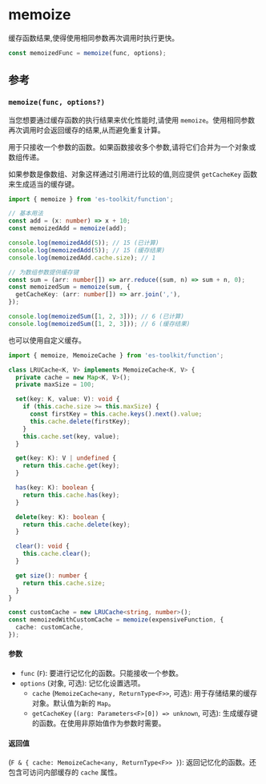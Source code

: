 # memoize

缓存函数结果,使得使用相同参数再次调用时执行更快。

```typescript
const memoizedFunc = memoize(func, options);
```

## 参考

### `memoize(func, options?)`

当您想要通过缓存函数的执行结果来优化性能时,请使用 `memoize`。使用相同参数再次调用时会返回缓存的结果,从而避免重复计算。

用于只接收一个参数的函数。如果函数接收多个参数,请将它们合并为一个对象或数组传递。

如果参数是像数组、对象这样通过引用进行比较的值,则应提供 `getCacheKey` 函数来生成适当的缓存键。

```typescript
import { memoize } from 'es-toolkit/function';

// 基本用法
const add = (x: number) => x + 10;
const memoizedAdd = memoize(add);

console.log(memoizedAdd(5)); // 15 (已计算)
console.log(memoizedAdd(5)); // 15 (缓存结果)
console.log(memoizedAdd.cache.size); // 1

// 为数组参数提供缓存键
const sum = (arr: number[]) => arr.reduce((sum, n) => sum + n, 0);
const memoizedSum = memoize(sum, {
  getCacheKey: (arr: number[]) => arr.join(','),
});

console.log(memoizedSum([1, 2, 3])); // 6 (已计算)
console.log(memoizedSum([1, 2, 3])); // 6 (缓存结果)
```

也可以使用自定义缓存。

```typescript
import { memoize, MemoizeCache } from 'es-toolkit/function';

class LRUCache<K, V> implements MemoizeCache<K, V> {
  private cache = new Map<K, V>();
  private maxSize = 100;

  set(key: K, value: V): void {
    if (this.cache.size >= this.maxSize) {
      const firstKey = this.cache.keys().next().value;
      this.cache.delete(firstKey);
    }
    this.cache.set(key, value);
  }

  get(key: K): V | undefined {
    return this.cache.get(key);
  }

  has(key: K): boolean {
    return this.cache.has(key);
  }

  delete(key: K): boolean {
    return this.cache.delete(key);
  }

  clear(): void {
    this.cache.clear();
  }

  get size(): number {
    return this.cache.size;
  }
}

const customCache = new LRUCache<string, number>();
const memoizedWithCustomCache = memoize(expensiveFunction, {
  cache: customCache,
});
```

#### 参数

- `func` (`F`): 要进行记忆化的函数。只能接收一个参数。
- `options` (对象, 可选): 记忆化设置选项。
  - `cache` (`MemoizeCache<any, ReturnType<F>>`, 可选): 用于存储结果的缓存对象。默认值为新的 `Map`。
  - `getCacheKey` (`(arg: Parameters<F>[0]) => unknown`, 可选): 生成缓存键的函数。在使用非原始值作为参数时需要。

#### 返回值

(`F & { cache: MemoizeCache<any, ReturnType<F>> }`): 返回记忆化的函数。还包含可访问内部缓存的 `cache` 属性。
